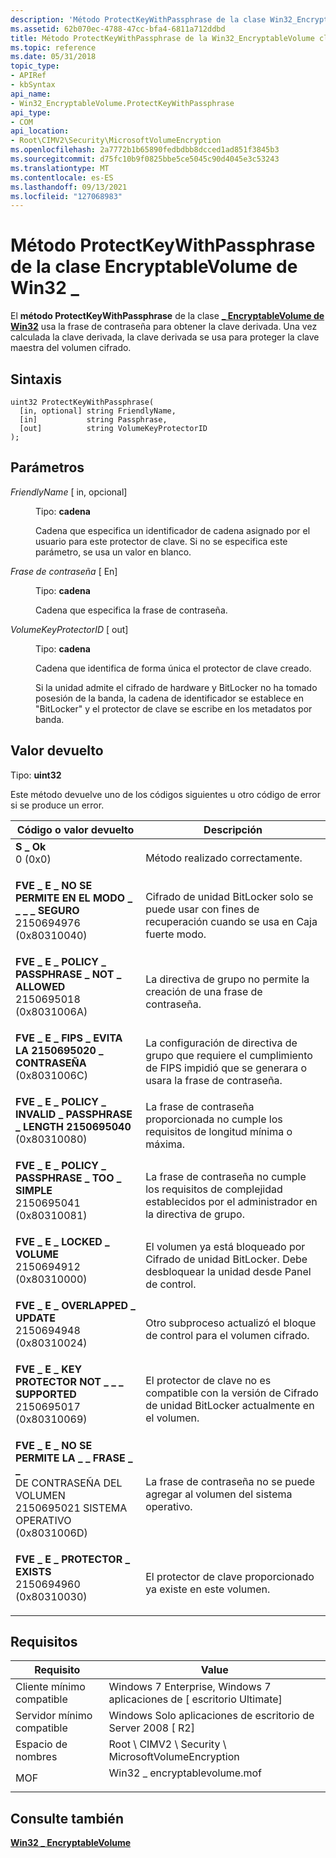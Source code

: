 ```yaml
---
description: 'Método ProtectKeyWithPassphrase de la clase Win32_EncryptableVolume : usa la frase de contraseña para obtener la clave derivada.'
ms.assetid: 62b070ec-4788-47cc-bfa4-6811a712ddbd
title: Método ProtectKeyWithPassphrase de la Win32_EncryptableVolume clase
ms.topic: reference
ms.date: 05/31/2018
topic_type:
- APIRef
- kbSyntax
api_name:
- Win32_EncryptableVolume.ProtectKeyWithPassphrase
api_type:
- COM
api_location:
- Root\CIMV2\Security\MicrosoftVolumeEncryption
ms.openlocfilehash: 2a7772b1b65890fedbdbb8dcced1ad851f3845b3
ms.sourcegitcommit: d75fc10b9f0825bbe5ce5045c90d4045e3c53243
ms.translationtype: MT
ms.contentlocale: es-ES
ms.lasthandoff: 09/13/2021
ms.locfileid: "127068983"
---
```

# <a name="protectkeywithpassphrase-method-of-the-win32_encryptablevolume-class"></a>Método ProtectKeyWithPassphrase de la clase EncryptableVolume de Win32 \_

El **método ProtectKeyWithPassphrase** de la clase [**\_ EncryptableVolume de Win32**](win32-encryptablevolume.md) usa la frase de contraseña para obtener la clave derivada. Una vez calculada la clave derivada, la clave derivada se usa para proteger la clave maestra del volumen cifrado.

## <a name="syntax"></a>Sintaxis


```mof
uint32 ProtectKeyWithPassphrase(
  [in, optional] string FriendlyName,
  [in]           string Passphrase,
  [out]          string VolumeKeyProtectorID
);
```



## <a name="parameters"></a>Parámetros

<dl> <dt>

*FriendlyName* \[ in, opcional\]
</dt> <dd>

Tipo: **cadena**

Cadena que especifica un identificador de cadena asignado por el usuario para este protector de clave. Si no se especifica este parámetro, se usa un valor en blanco.

</dd> <dt>

*Frase de contraseña* \[ En\]
</dt> <dd>

Tipo: **cadena**

Cadena que especifica la frase de contraseña.

</dd> <dt>

*VolumeKeyProtectorID* \[ out\]
</dt> <dd>

Tipo: **cadena**

Cadena que identifica de forma única el protector de clave creado.

Si la unidad admite el cifrado de hardware y BitLocker no ha tomado posesión de la banda, la cadena de identificador se establece en "BitLocker" y el protector de clave se escribe en los metadatos por banda.

</dd> </dl>

## <a name="return-value"></a>Valor devuelto

Tipo: **uint32**

Este método devuelve uno de los códigos siguientes u otro código de error si se produce un error.



| Código o valor devuelto                                                                                                                                                                                        | Descripción                                                                                                              |
|----------------------------------------------------------------------------------------------------------------------------------------------------------------------------------------------------------|--------------------------------------------------------------------------------------------------------------------------|
| <dl> <dt>**S \_ Ok**</dt> <dt>0 (0x0)</dt> </dl>                                                        | Método realizado correctamente.<br/>                                                                                    |
| <dl> <dt>**FVE \_ E \_ NO SE PERMITE EN EL MODO \_ \_ \_ \_ SEGURO**</dt> <dt>2150694976 (0x80310040)</dt> </dl>         | Cifrado de unidad BitLocker solo se puede usar con fines de recuperación cuando se usa en Caja fuerte modo.<br/>                     |
| <dl> <dt>**FVE \_ E \_ POLICY \_ PASSPHRASE \_ NOT \_ ALLOWED**</dt> <dt>2150695018 (0x8031006A)</dt> </dl>     | La directiva de grupo no permite la creación de una frase de contraseña.<br/>                                                    |
| <dl> <dt>**FVE \_ E \_ FIPS \_ EVITA LA 2150695020 \_ CONTRASEÑA**</dt> <dt>(0x8031006C)</dt> </dl>           | La configuración de directiva de grupo que requiere el cumplimiento de FIPS impidió que se generara o usara la frase de contraseña.<br/> |
| <dl> <dt>**FVE \_ E \_ POLICY \_ INVALID \_ PASSPHRASE \_ LENGTH 2150695040**</dt> <dt>(0x80310080)</dt> </dl>  | La frase de contraseña proporcionada no cumple los requisitos de longitud mínima o máxima.<br/>                             |
| <dl> <dt>**FVE \_ E \_ POLICY \_ PASSPHRASE \_ TOO \_ SIMPLE**</dt> <dt>2150695041 (0x80310081)</dt> </dl>      | La frase de contraseña no cumple los requisitos de complejidad establecidos por el administrador en la directiva de grupo.<br/>            |
| <dl> <dt>**FVE \_ E \_ LOCKED \_ VOLUME**</dt> <dt>2150694912 (0x80310000)</dt> </dl>                       | El volumen ya está bloqueado por Cifrado de unidad BitLocker. Debe desbloquear la unidad desde Panel de control.<br/>     |
| <dl> <dt>**FVE \_ E \_ OVERLAPPED \_ UPDATE**</dt> <dt>2150694948 (0x80310024)</dt> </dl>                   | Otro subproceso actualizó el bloque de control para el volumen cifrado.<br/>                                     |
| <dl> <dt>**FVE \_ E \_ KEY PROTECTOR NOT \_ \_ \_ SUPPORTED**</dt> <dt>2150695017 (0x80310069)</dt> </dl>       | El protector de clave no es compatible con la versión de Cifrado de unidad BitLocker actualmente en el volumen.<br/>      |
| <dl> <dt>**FVE \_ E \_ NO SE PERMITE LA \_ \_ FRASE \_ \_**</dt> DE CONTRASEÑA DEL VOLUMEN <dt>2150695021 SISTEMA OPERATIVO (0x8031006D)</dt> </dl> | La frase de contraseña no se puede agregar al volumen del sistema operativo. <br/>                                               |
| <dl> <dt>**FVE \_ E \_ PROTECTOR \_ EXISTS**</dt> <dt>2150694960 (0x80310030)</dt> </dl>                    | El protector de clave proporcionado ya existe en este volumen.<br/>                                                     |



 

## <a name="requirements"></a>Requisitos



| Requisito | Value |
|-------------------------------------|---------------------------------------------------------------------------------------------------------|
| Cliente mínimo compatible<br/> | Windows 7 Enterprise, Windows 7 aplicaciones de \[ escritorio Ultimate\]<br/>                               |
| Servidor mínimo compatible<br/> | Windows Solo aplicaciones de escritorio de Server 2008 \[ R2\]<br/>                                                 |
| Espacio de nombres<br/>                | Root \\ CIMV2 \\ Security \\ MicrosoftVolumeEncryption<br/>                                             |
| MOF<br/>                      | <dl> <dt>Win32 \_ encryptablevolume.mof</dt> </dl> |



## <a name="see-also"></a>Consulte también

<dl> <dt>

[**Win32 \_ EncryptableVolume**](win32-encryptablevolume.md)
</dt> </dl>

 

 




